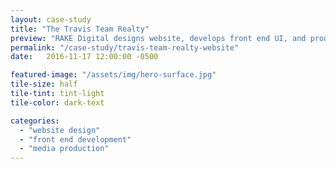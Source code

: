```yaml
---
layout: case-study
title: "The Travis Team Realty"
preview: "RAKE Digital designs website, develops front end UI, and produces creative media for The Travis Team Realty."
permalink: "/case-study/travis-team-realty-website"
date:   2016-11-17 12:00:00 -0500

featured-image: "/assets/img/hero-surface.jpg"
tile-size: half
tile-tint: tint-light
tile-color: dark-text

categories:
  - "website design"
  - "front end development"
  - "media production"
---
```

